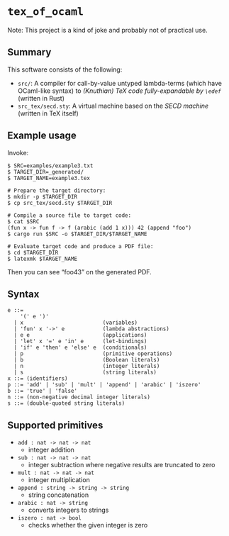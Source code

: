 
# `tex_of_ocaml`

Note: This project is a kind of joke and probably not of practical use.


## Summary

This software consists of the following:

* `src/`: A compiler for call-by-value untyped lambda-terms (which have OCaml-like syntax) to *(Knuthian) TeX code fully-expandable by `\edef`* (written in Rust)
* `src_tex/secd.sty`: A virtual machine based on the *SECD machine* (written in TeX itself)


## Example usage

Invoke:

```console
$ SRC=examples/example3.txt
$ TARGET_DIR=_generated/
$ TARGET_NAME=example3.tex

# Prepare the target directory:
$ mkdir -p $TARGET_DIR
$ cp src_tex/secd.sty $TARGET_DIR

# Compile a source file to target code:
$ cat $SRC
(fun x -> fun f -> f (arabic (add 1 x))) 42 (append "foo")
$ cargo run $SRC -o $TARGET_DIR/$TARGET_NAME

# Evaluate target code and produce a PDF file:
$ cd $TARGET_DIR
$ latexmk $TARGET_NAME
```

Then you can see “foo43” on the generated PDF.


## Syntax

```
e ::=
    '(' e ')'
  | x                         (variables)
  | 'fun' x '->' e            (lambda abstractions)
  | e e                       (applications)
  | 'let' x '=' e 'in' e      (let-bindings)
  | 'if' e 'then' e 'else' e  (conditionals)
  | p                         (primitive operations)
  | b                         (Boolean literals)
  | n                         (integer literals)
  | s                         (string literals)
x ::= (identifiers)
p ::= 'add' | 'sub' | 'mult' | 'append' | 'arabic' | 'iszero'
b ::= 'true' | 'false'
n ::= (non-negative decimal integer literals)
s ::= (double-quoted string literals)
```


## Supported primitives

* `add : nat -> nat -> nat`
  - integer addition
* `sub : nat -> nat -> nat`
  - integer subtraction where negative results are truncated to zero
* `mult : nat -> nat -> nat`
  - integer multiplication
* `append : string -> string -> string`
  - string concatenation
* `arabic : nat -> string`
  - converts integers to strings
* `iszero : nat -> bool`
  - checks whether the given integer is zero
